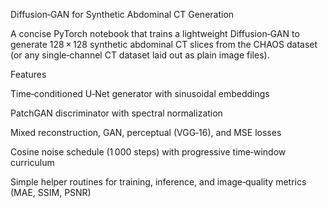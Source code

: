 Diffusion‑GAN for Synthetic Abdominal CT Generation

A concise PyTorch notebook that trains a lightweight Diffusion‑GAN to generate 128 × 128 synthetic abdominal CT slices from the CHAOS dataset (or any single‑channel CT dataset laid out as plain image files).

Features

Time‑conditioned U‑Net generator with sinusoidal embeddings

PatchGAN discriminator with spectral normalization

Mixed reconstruction, GAN, perceptual (VGG‑16), and MSE losses

Cosine noise schedule (1 000 steps) with progressive time‑window curriculum

Simple helper routines for training, inference, and image‑quality metrics (MAE, SSIM, PSNR)

